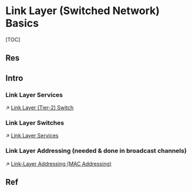 # Link Layer (Switched Network) Basics

[TOC]



## Res


## Intro
### Link Layer Services
↗ [Link Layer (Tier-2) Switch](Link%20Layer%20Network%20Devices/Link%20Layer%20(Tier-2)%20Switch.md)


### Link Layer Switches
↗ [Link Layer Services](Link%20Layer%20Services/Link%20Layer%20Services.md)


### Link Layer Addressing (needed & done in broadcast channels)
↗ [Link-Layer Addressing (MAC Addressing)](Link-Layer%20Addressing%20(MAC%20Addressing).md)




## Ref

